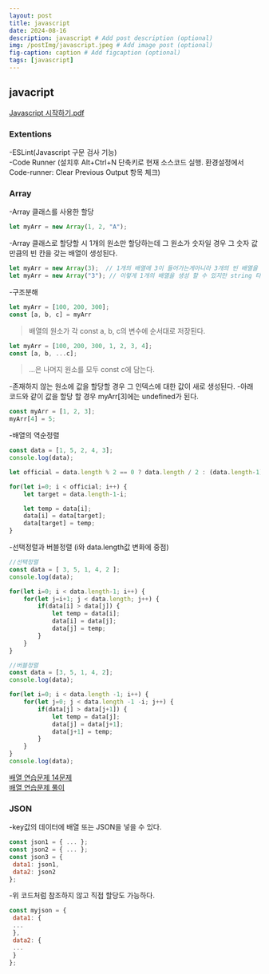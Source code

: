 ```yaml
---
layout: post
title: javascript
date: 2024-08-16
description: javascript # Add post description (optional)
img: /postImg/javascript.jpeg # Add image post (optional)
fig-caption: caption # Add figcaption (optional)
tags: [javascript]
---
```

## javacript
[Javascript 시작하기.pdf](https://github.com/user-attachments/files/16631995/Javascript.pdf)   

### Extentions
-ESLint(Javascript 구문 검사 기능)   
-Code Runner (설치후 Alt+Ctrl+N 단축키로 현재 소스코드 실행. 환경설정에서 Code-runner: Clear Previous Output 항목 체크)

### Array
-Array 클래스를 사용한 할당
```javascript
let myArr = new Array(1, 2, "A");
```
-Array 클래스로 할당할 시 1개의 원소만 할당하는데 그 원소가 숫자일 경우 그 숫자 값 만큼의 빈 칸을 갖는 배열이 생성된다.
```javascript
let myArr = new Array(3);  // 1개의 배열에 3이 들어가는게아니라 3개의 빈 배열을 생성
let myArr = new Array("3"); // 이렇게 1개의 배열을 생성 할 수 있지만 string 타입으로 생성되니 주의
```

-구조분해
```javascript
let myArr = [100, 200, 300];
const [a, b, c] = myArr
```
> 배열의 원소가 각 const a, b, c의 변수에 순서대로 저장된다.


```javascript
let myArr = [100, 200, 300, 1, 2, 3, 4];
const [a, b, ...c];
```
> ...은 나머지 원소를 모두 const c에 담는다.

-존재하지 않는 원소에 값을 할당할 경우 그 인덱스에 대한 값이 새로 생성된다. 
-아래 코드와 같이 값을 할당 할 경우 myArr[3]에는 undefined가 된다.
```javascript
const myArr = [1, 2, 3];
myArr[4] = 5;
```
-배열의 역순정렬
```javascript
const data = [1, 5, 2, 4, 3];
console.log(data);

let official = data.length % 2 == 0 ? data.length / 2 : (data.length-1) / 2;

for(let i=0; i < official; i++) {
    let target = data.length-1-i;

    let temp = data[i];
    data[i] = data[target];
    data[target] = temp;
}
```

-선택정렬과 버블정렬 (i와 data.length값 변화에 중점)
```javascript
//선택정렬
const data = [ 3, 5, 1, 4, 2 ];
console.log(data);

for(let i=0; i < data.length-1; i++) {
    for(let j=i+1; j < data.length; j++) {
        if(data[i] > data[j]) {
            let temp = data[i];
            data[i] = data[j];
            data[j] = temp;
        }
    }
}
```
```javascript
//버블정렬
const data = [3, 5, 1, 4, 2];
console.log(data);

for(let i=0; i < data.length -1; i++) {
    for(let j=0; j < data.length -1 -i; j++) {
        if(data[j] > data[j+1]) {
            let temp = data[j];
            data[j] = data[j+1];
            data[j+1] = temp;
        }
    }
}
console.log(data);
```
[배열 연습문제 14문제](https://github.com/user-attachments/files/16688963/_._compressed.pdf)   
[배열 연습문제 풀이](https://github.com/user-attachments/files/16688844/javascript_06_array.pdf)


### JSON

-key값의 데이터에 배열 또는 JSON을 넣을 수 있다.
```javascript
const json1 = { ... };
const json2 = { ... };
const json3 = {
 data1: json1,
 data2: json2
};
```
-위 코드처럼 참조하지 않고 직접 할당도 가능하다.
```javascript
const myjson = {
 data1: {
 ...
 },
 data2: {
 ...
 }
};

```
